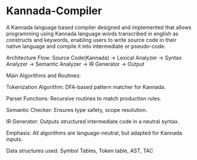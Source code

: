 # Kannada-Compiler
A Kannada language based compiler designed and implemented that allows programming using Kannada language words transcribed in english as constructs and keywords, enabling users to write source code in their native language and compile it into intermediate or pseudo-code.

Architecture Flow: Source Code(Kannada) → Lexical Analyzer → Syntax Analyzer → Semantic Analyzer → IR Generator → Output

Main Algorithms and Routines:

Tokenization Algorithm: DFA-based pattern matcher for Kannada.

Parser Functions: Recursive routines to match production rules. 

Semantic Checker: Ensures type safety, scope resolution.

IR Generator: Outputs structured intermediate code in a neutral syntax. 

Emphasis: All algorithms are language-neutral, but adapted for Kannada inputs.


Data structures used: Symbol Tables, Token table, AST, TAC
